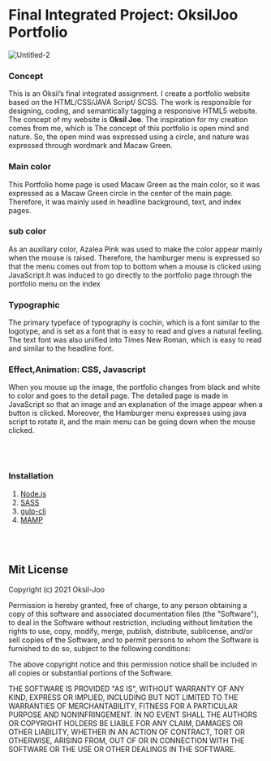 
# Final Integrated Project: OksilJoo Portfolio
![Untitled-2](https://user-images.githubusercontent.com/72535594/136686402-29f47b98-17cd-4906-bbae-df26c2a215e2.png)<br/>
### Concept
This is an Oksil’s final integrated assignment. I create a portfolio website based on the HTML/CSS/JAVA Script/ SCSS. The work is responsible for designing, coding, and semantically tagging a responsive HTML5 website. The concept of my website is **Oksil Joo**. The inspiration for my creation comes from me, which is The concept of this portfolio is open mind and nature. So, the open mind was expressed using a circle, and nature was expressed through wordmark and Macaw Green.

### Main color
This Portfolio home page is used Macaw Green as the main color, so it was expressed as a Macaw Green circle in the center of the main page. Therefore, it was mainly used in headline background, text, and index pages.
### sub color
As an auxiliary color, Azalea Pink was used to make the color appear mainly when the mouse is raised. Therefore, the hamburger menu is expressed so that the menu comes out from top to bottom when a mouse is clicked using JavaScript.It was induced to go directly to the portfolio page through the portfolio menu on the index
### Typographic
The primary typeface of typography is cochin, which is a font similar to the logotype, and is set as a font that is easy to read and gives a natural feeling. The text font was also unified into Times New Roman, which is easy to read and similar to the headline font.
### Effect,Animation: CSS, Javascript
When you mouse up the image, the portfolio changes from black and white to color and goes to the detail page. The detailed page is made in JavaScript so that an image and an explanation of the image appear when a button is clicked.
Moreover, the Hamburger menu expresses using java script to rotate it, and the main menu can be going down when the mouse clicked.

<br/><br/>
### Installation
1. [Node.js](https://nodejs.org/)
2. [SASS](https://sass-lang.com/)
3. [gulp-cli](https://www.npmjs.com/)
4. [MAMP](https://www.mamp.info/)

<br/><br/>
## Mit License

Copyright (c) 2021 Oksil-Joo

Permission is hereby granted, free of charge, to any person obtaining a copy
of this software and associated documentation files (the "Software"), to deal
in the Software without restriction, including without limitation the rights
to use, copy, modify, merge, publish, distribute, sublicense, and/or sell
copies of the Software, and to permit persons to whom the Software is
furnished to do so, subject to the following conditions:

The above copyright notice and this permission notice shall be included in all
copies or substantial portions of the Software.

THE SOFTWARE IS PROVIDED "AS IS", WITHOUT WARRANTY OF ANY KIND, EXPRESS OR
IMPLIED, INCLUDING BUT NOT LIMITED TO THE WARRANTIES OF MERCHANTABILITY,
FITNESS FOR A PARTICULAR PURPOSE AND NONINFRINGEMENT. IN NO EVENT SHALL THE
AUTHORS OR COPYRIGHT HOLDERS BE LIABLE FOR ANY CLAIM, DAMAGES OR OTHER
LIABILITY, WHETHER IN AN ACTION OF CONTRACT, TORT OR OTHERWISE, ARISING FROM,
OUT OF OR IN CONNECTION WITH THE SOFTWARE OR THE USE OR OTHER DEALINGS IN THE
SOFTWARE.